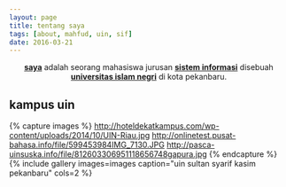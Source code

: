 ```yaml
---
layout: page
title: tentang saya
tags: [about, mahfud, uin, sif]
date: 2016-03-21
---
```

    
<center><a href="http://tarikhulmahfudz.github.io"><b>saya</b></a> adalah seorang mahasiswa jurusan <a href="http://sif.uin-suska.ac.id/"><b>sistem informasi</b></a> disebuah <a href="http://uin-suska.ac.id/"><b>universitas islam negri</b></a> di kota pekanbaru.</center>



## kampus uin

{% capture images %}
    http://hoteldekatkampus.com/wp-content/uploads/2014/10/UIN-Riau.jpg
    http://onlinetest.pusat-bahasa.info/file/599453984IMG_7130.JPG
    http://pasca-uinsuska.info/file/812603306951118656748gapura.jpg
{% endcapture %}
{% include gallery images=images caption="uin sultan syarif kasim pekanbaru" cols=2 %}




